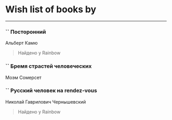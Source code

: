 # Wish list of books by [](http://vk.com/id300273923)
---

### `` Посторонний
Альберт Камю
> Найдено у Rainbow

### `` Бремя страстей человеческих
Моэм Сомерсет

### `` Русский человек на rendez-vous
Николай Гаврилович Чернышевский
> Найдено у Rainbow

